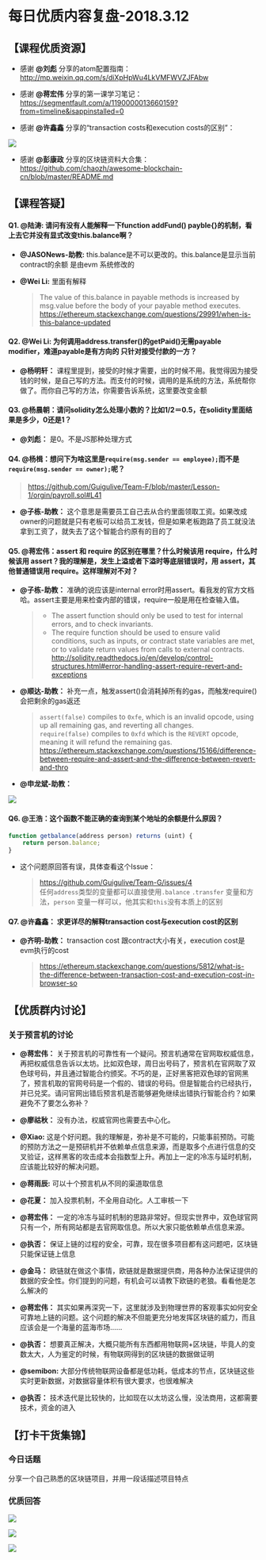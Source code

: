 # 每日优质内容复盘-2018.3.12

## 【课程优质资源】

- 感谢 **@刘彪** 分享的atom配置指南：http://mp.weixin.qq.com/s/diXpHpWu4LkVMFWVZJFAbw

- 感谢 **@蒋宏伟** 分享的第一课学习笔记： https://segmentfault.com/a/1190000013660159?from=timeline&isappinstalled=0

- 感谢 **@许鑫鑫** 分享的“transaction costs和execution costs的区别”：

![](images/2018.3.12_costs.jpg)

- 感谢 **@彭康政** 分享的区块链资料大合集：https://github.com/chaozh/awesome-blockchain-cn/blob/master/README.md
## 【课程答疑】

#### Q1. @陆涛: 请问有没有人能解释一下function addFund() payble{}的机制，看上去它并没有显式改变this.balance啊？

- **@JASONews-助教:** this.balance是不可以更改的。this.balance是显示当前contract的余额 是由evm 系统修改的

- **@Wei Li:** 里面有解释

    > The value of this.balance in payable methods is increased by msg.value before the body of your payable method executes.
    > https://ethereum.stackexchange.com/questions/29991/when-is-this-balance-updated

#### Q2. @Wei Li: 为何调用address.transfer()的getPaid()无需payable modifier，难道payable是有方向的 只针对接受付款的一方？

- **@杨明轩：** 课程里提到，接受的时候才需要，出的时候不用。我觉得因为接受钱的时候，是自己写的方法。而支付的时候，调用的是系统的方法，系统帮你做了。而你自己写的方法，你需要告诉系统，这里要改变金额

#### Q3. @杨晨朝：请问solidity怎么处理小数的？比如1/2＝0.5，在solidity里面结果是多少，0还是1？

- **@刘彪：** 是0。不是JS那种处理方式

#### Q4. @杨楫：想问下为啥这里是`require(msg.sender == employee);`而不是`require(msg.sender == owner);`呢？
> https://github.com/Guigulive/Team-F/blob/master/Lesson-1/orgin/payroll.sol#L41

- **@子栋-助教：** 这个意思是需要员工自己去从合约里面领取工资。如果改成owner的问题就是只有老板可以给员工发钱，但是如果老板跑路了员工就没法拿到工资了，就失去了这个智能合约原有的目的了

#### Q5. @蒋宏伟：assert 和 require 的区别在哪里？什么时候该用 require，什么时候该用 assert？我的理解是，发生上溢或者下溢时等底层错误时，用 assert，其他普通错误用 require。这样理解对不对？

- **@子栋-助教：** 准确的说应该是internal error时用assert。看我发的官方文档哈。assert主要是用来检查内部的错误，require一般是用在检查输入值。

    > - The assert function should only be used to test for internal errors, and to check invariants. 
    > - The require function should be used to ensure valid conditions, such as inputs, or contract state variables are met, or to validate return values from calls to external contracts.
    > http://solidity.readthedocs.io/en/develop/control-structures.html#error-handling-assert-require-revert-and-exceptions

- **@顺达-助教：** 补充一点，触发assert()会消耗掉所有的gas，而触发require()会把剩余的gas返还
    > `assert(false)` compiles to `0xfe`, which is an invalid opcode, using up all remaining gas, and reverting all changes.  
    > `require(false)` compiles to `0xfd` which is the `REVERT` opcode, meaning it will refund the remaining gas. 
    > https://ethereum.stackexchange.com/questions/15166/difference-between-require-and-assert-and-the-difference-between-revert-and-thro

- **@申龙斌-助教：** 

![](images/2018.3.12_assert&require.jpg)

#### Q6. @王浩：这个函数不能正确的查询到某个地址的余额是什么原因？
```javascript
function getbalance(address person) returns (uint) {
    return person.balance;
}
```

- 这个问题原回答有误，具体查看这个Issue： 
    > https://github.com/Guigulive/Team-G/issues/4   
    > 任何`address`类型的变量都可以直接使用`.balance` `.transfer` 变量和方法，`person` 变量一样可以，他其实和`this`没有本质上的区别

#### Q7. @许鑫鑫： 求更详尽的解释transaction cost与execution cost的区别

- **@齐明-助教：** transaction cost 跟contract大小有关，execution cost是evm执行的cost
    > https://ethereum.stackexchange.com/questions/5812/what-is-the-difference-between-transaction-cost-and-execution-cost-in-browser-so

## 【优质群内讨论】

### 关于预言机的讨论

- **@蒋宏伟：** 关于预言机的可靠性有一个疑问。预言机通常在官网取权威信息，再把权威信息告诉以太坊。比如双色球，周日出号码了，预言机在官网取了双色球号码，并且通过智能合约颁奖。不巧的是，正好黑客把双色球的官网黑了，预言机取的官网号码是一个假的、错误的号码。但是智能合约已经执行，并已兑奖。请问官网出错后预言机是否能够避免继续出错执行智能合约？如果避免不了要怎么弥补？

- **@廖祜秋：** 没有办法，权威官网也需要去中心化。

- **@Xiao:** 这是个好问题。我的理解是，弥补是不可能的，只能事前预防。可能的预防方法之一是预研机并不依赖单点信息来源，而是取多个点进行信息的交叉验证，这样黑客的攻击成本会指数型上升。再加上一定的冷冻与延时机制，应该能比较好的解决问题。

- **@蒋雨辰:** 可以十个预言机从不同的渠道取信息

- **@花夏：** 加入投票机制，不全用自动化。人工审核一下

- **@蒋宏伟：** 一定的冷冻与延时机制的思路非常好。但现实世界中，双色球官网只有一个，所有网站都是去官网取信息。所以大家只能依赖单点信息来源。

- **@执否：** 保证上链的过程的安全，可靠，现在很多项目都有这问题吧，区块链只能保证链上信息

- **@金马：** 欧链就在做这个事情，欧链就是数据提供商，用各种办法保证提供的数据的安全性。你们提到的问题，有机会可以请教下欧链的老狼。看看他是怎么解决的

- **@蒋宏伟：** 其实如果再深究一下，这里就涉及到物理世界的客观事实如何安全可靠地上链的问题。这个问题的解决不但能更充分地发挥区块链的威力，而且应该会是一个海量的蓝海市场……

- **@执否：** 想要真正解决，大概只能所有东西都用物联网+区块链，毕竟人的变数太大，人为鉴定的时候，有物联网得到的区块链的数据做证明

- **@semibon:** 大部分传统物联网设备都是低功耗，低成本的节点，区块链这些实时更新数据，对数据容量体积有很大要求，也很难解决

- **@执否：** 技术迭代是比较快的，比如现在以太坊这么慢，没法商用，这都需要技术，资金的进入

## 【打卡干货集锦】

### 今日话题

分享一个自己熟悉的区块链项目，并用一段话描述项目特点

### 优质回答

![](images/2018.3.12_card1.png)

![](images/2018.3.12_card2.png)

![](images/2018.3.12_card3.png)
